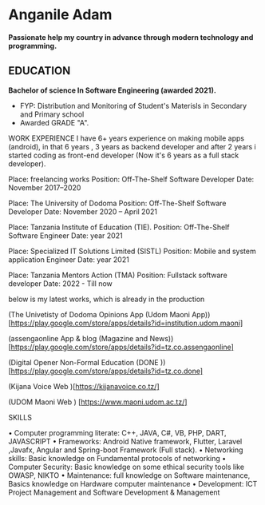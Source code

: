 Anganile Adam
======

#### Passionate help my country in advance through modern technology and programming. 

EDUCATION
---------
**Bachelor of science In Software Engineering (awarded 2021).**

- FYP: Distribution and Monitoring of Student's Materisls in Secondary and Primary school
- Awarded GRADE "A".

WORK EXPERIENCE
I have 6+ years experience on making mobile apps (android),
in that 6 years , 3 years as backend developer and after 2 years
i started coding as front-end developer 
(Now it's 6 years as a full stack developer).

Place: freelancing works
Position: Off-The-Shelf Software Developer
Date: November 2017–2020


Place: The University of Dodoma
Position: Off-The-Shelf Software Developer
Date: November 2020 – April 2021

Place: Tanzania Institute of Education (TIE).
Position: Off-The-Shelf Software Engineer
Date: year 2021

Place: Specialized IT Solutions Limited (SISTL)
Position: Mobile and system application Engineer
Date: year 2021

Place: Tanzania Mentors Action (TMA)
Position: Fullstack software developer
Date: 2022 - Till now


 below is my latest works, which is already in the production

(The Univetisty of Dodoma Opinions App  (Udom Maoni App))[https://play.google.com/store/apps/details?id=institution.udom.maoni]	

(assengaonline App & blog (Magazine and News))[https://play.google.com/store/apps/details?id=tz.co.assengaonline]
	
(Digital Opener Non-Formal Education (DONE ))[https://play.google.com/store/apps/details?id=tz.co.done] 

(Kijana Voice Web )[https://kijanavoice.co.tz/]	

(UDOM Maoni Web ) [https://www.maoni.udom.ac.tz/]	

SKILLS

•	Computer programming literate: C++, JAVA, C#, VB, PHP, DART, JAVASCRIPT
•	Frameworks: Android Native framework, Flutter, Laravel ,Javafx, Angular and Spring-boot Framework (Full stack).
•	Networking skills: Basic knowledge on Fundamental protocols of networking
•	Computer Security: Basic knowledge on some ethical security tools like OWASP, NIKTO
•	Maintenance: full knowledge on Software maintenance, Basics knowledge on Hardware computer maintenance
•	Development:  ICT Project Management and Software Development & Management

 

